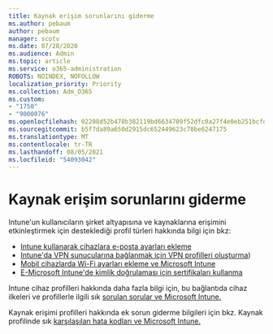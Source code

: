 ```yaml
---
title: Kaynak erişim sorunlarını giderme
ms.author: pebaum
author: pebaum
manager: scotv
ms.date: 07/28/2020
ms.audience: Admin
ms.topic: article
ms.service: o365-administration
ROBOTS: NOINDEX, NOFOLLOW
localization_priority: Priority
ms.collection: Adm_O365
ms.custom:
- "1750"
- "9000076"
ms.openlocfilehash: 02208d52b478b382119bd6634709f52dfc0a27f4e0eb251bcfdb4d96d47dac82
ms.sourcegitcommit: b5f7da89a650d2915dc652449623c78be6247175
ms.translationtype: MT
ms.contentlocale: tr-TR
ms.lasthandoff: 08/05/2021
ms.locfileid: "54093042"
---
```

# <a name="troubleshoot-resource-access-issues"></a>Kaynak erişim sorunlarını giderme

Intune'un kullanıcıların şirket altyapısına ve kaynaklarına erişimini etkinleştirmek için desteklediği profil türleri hakkında bilgi için bkz:

- [Intune kullanarak cihazlara e-posta ayarları ekleme](https://docs.microsoft.com/intune/email-settings-configure)
- [Intune'da VPN sunucularına bağlanmak için VPN profilleri oluşturma](https://docs.microsoft.com/intune/vpn-settings-configure))
- [Mobil cihazlarda Wi-Fi ayarları ekleme ve Microsoft Intune](https://docs.microsoft.com/intune/wi-fi-settings-configure)
- [E-Microsoft Intune'de kimlik doğrulaması için sertifikaları kullanma](https://docs.microsoft.com/intune/certificates-configure)

Intune cihaz profilleri hakkında daha fazla bilgi için, bu bağlantıda cihaz ilkeleri ve profillerle ilgili sık [sorulan sorular ve Microsoft Intune.](https://docs.microsoft.com/intune/device-profile-troubleshoot)

Kaynak erişimi profilleri hakkında ek sorun giderme bilgileri için bkz. Kaynak profilinde sık [karşılaşılan hata kodları ve Microsoft Intune.](https://docs.microsoft.com/intune/troubleshoot-company-resource-access-problems)